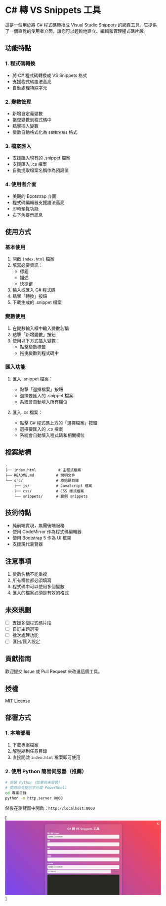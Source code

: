 # C# 轉 VS Snippets 工具

這是一個用於將 C# 程式碼轉換成 Visual Studio Snippets 的網頁工具。它提供了一個直覺的使用者介面，讓您可以輕鬆地建立、編輯和管理程式碼片段。

## 功能特點

### 1. 程式碼轉換
- 將 C# 程式碼轉換成 VS Snippets 格式
- 支援程式碼語法高亮
- 自動處理特殊字元

### 2. 變數管理
- 新增自定義變數
- 拖曳變數到程式碼中
- 點擊插入變數
- 變數自動格式化為 `$變數名稱$` 格式

### 3. 檔案匯入
- 支援匯入現有的 .snippet 檔案
- 支援匯入 .cs 檔案
- 自動提取檔案名稱作為預設值

### 4. 使用者介面
- 美觀的 Bootstrap 介面
- 程式碼編輯器支援語法高亮
- 即時預覽功能
- 右下角提示訊息

## 使用方式

### 基本使用
1. 開啟 `index.html` 檔案
2. 填寫必要資訊：
   - 標題
   - 描述
   - 快捷鍵
3. 輸入或匯入 C# 程式碼
4. 點擊「轉換」按鈕
5. 下載生成的 .snippet 檔案

### 變數使用
1. 在變數輸入框中輸入變數名稱
2. 點擊「新增變數」按鈕
3. 使用以下方式插入變數：
   - 點擊變數標籤
   - 拖曳變數到程式碼中

### 匯入功能
1. 匯入 .snippet 檔案：
   - 點擊「選擇檔案」按鈕
   - 選擇要匯入的 .snippet 檔案
   - 系統會自動填入所有欄位

2. 匯入 .cs 檔案：
   - 點擊 C# 程式碼上方的「選擇檔案」按鈕
   - 選擇要匯入的 .cs 檔案
   - 系統會自動填入程式碼和相關欄位

## 檔案結構
```
.
├── index.html          # 主程式檔案
├── README.md          # 說明文件
└── src/               # 原始碼目錄
    ├── js/            # JavaScript 檔案
    ├── css/           # CSS 樣式檔案
    └── snippets/      # 範例 snippets
```

## 技術特點
- 純前端實現，無需後端服務
- 使用 CodeMirror 作為程式碼編輯器
- 使用 Bootstrap 5 作為 UI 框架
- 支援現代瀏覽器

## 注意事項
1. 變數名稱不能重複
2. 所有欄位都必須填寫
3. 程式碼中可以使用多個變數
4. 匯入的檔案必須是有效的格式

## 未來規劃
- [ ] 支援多個程式碼片段
- [ ] 自訂主題選項
- [ ] 批次處理功能
- [ ] 匯出/匯入設定

## 貢獻指南
歡迎提交 Issue 或 Pull Request 來改進這個工具。

## 授權
MIT License 

## 部署方式

### 1. 本地部署
1. 下載專案檔案
2. 解壓縮到任意目錄
3. 直接開啟 `index.html` 檔案即可使用

### 2. 使用 Python 簡易伺服器（推薦）
```bash
# 安裝 Python（如果尚未安裝）
# 開啟命令提示字元或 PowerShell
cd 專案目錄
python -m http.server 8000
```
然後在瀏覽器中開啟：`http://localhost:8000`

[![image](https://github.com/jebylinjbjob/C-to-VS2022-code-Snippets/blob/main/image.png)]
